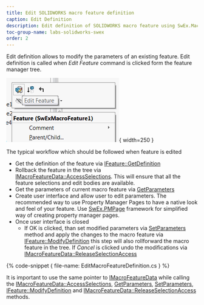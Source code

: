 ```yaml
---
title: Edit SOLIDWORKS macro feature definition
caption: Edit Definition
description: Edit definition of SOLIDWORKS macro feature using SwEx.MacroFeature framework
toc-group-name: labs-solidworks-swex
order: 2
---
```

Edit definition allows to modify the parameters of an existing feature. Edit definition is called when *Edit Feature* command is clicked form the feature manager tree.

![Edit Feature Command](menu-edit-feature.png){ width=250 }

The typical workflow which should be followed when feature is edited

* Get the definition of the feature via [IFeature::GetDefinition](http://help.solidworks.com/2016/english/api/sldworksapi/solidworks.interop.sldworks~solidworks.interop.sldworks.ifeature~getdefinition.html)
* Rollback the feature in the tree via [IMacroFeatureData::AccessSelections](http://help.solidworks.com/2016/english/api/sldworksapi/SolidWorks.Interop.sldworks~SolidWorks.Interop.sldworks.IMacroFeatureData~AccessSelections.html). This will ensure that all the feature selections and edit bodies are available.
* Get the parameters of current macro feature via [GetParameters](https://docs.codestack.net/swex/macro-feature/html/M_CodeStack_SwEx_MacroFeature_MacroFeatureEx_1_GetParameters.htm)
* Create user interface and allow user to edit parameters. The recommended way to use Property Manager Pages to have a native look and feel of your feature. Use [SwEx.PMPage](/labs/solidworks/swex/pmpage/) framework for simplified way of creating property manager pages.
* Once user interface is closed
    * If OK is clicked, than set modified parameters via [SetParameters](https://docs.codestack.net/swex/macro-feature/html/M_CodeStack_SwEx_MacroFeature_MacroFeatureEx_1_SetParameters.htm) method and apply the changes to the macro feature via [IFeature::ModifyDefinition](http://help.solidworks.com/2016/english/api/sldworksapi/SOLIDWORKS.Interop.sldworks~SOLIDWORKS.Interop.sldworks.IFeature~ModifyDefinition.html) this step will also rollforward the macro feature in the tree.
    If *Cancel* is clicked undo the modifications via [IMacroFeatureData::ReleaseSelectionAccess](http://help.solidworks.com/2016/english/api/sldworksapi/SolidWorks.Interop.sldworks~SolidWorks.Interop.sldworks.IMacroFeatureData~ReleaseSelectionAccess.html)

{% code-snippet { file-name: EditMacroFeatureDefinition.cs } %}

It is important to use the same pointer to [IMacroFeatureData](http://help.solidworks.com/2016/english/api/sldworksapi/solidworks.interop.sldworks~solidworks.interop.sldworks.imacrofeaturedata.html) while calling the [IMacroFeatureData::AccessSelections](http://help.solidworks.com/2016/english/api/sldworksapi/SolidWorks.Interop.sldworks~SolidWorks.Interop.sldworks.IMacroFeatureData~AccessSelections.html), [GetParameters](https://docs.codestack.net/swex/macro-feature/html/M_CodeStack_SwEx_MacroFeature_MacroFeatureEx_1_GetParameters.htm), [SetParameters](https://docs.codestack.net/swex/macro-feature/html/M_CodeStack_SwEx_MacroFeature_MacroFeatureEx_1_SetParameters.htm), [IFeature::ModifyDefinition](http://help.solidworks.com/2016/english/api/sldworksapi/SOLIDWORKS.Interop.sldworks~SOLIDWORKS.Interop.sldworks.IFeature~ModifyDefinition.html) and [IMacroFeatureData::ReleaseSelectionAccess](http://help.solidworks.com/2016/english/api/sldworksapi/SolidWorks.Interop.sldworks~SolidWorks.Interop.sldworks.IMacroFeatureData~ReleaseSelectionAccess.html) methods.